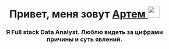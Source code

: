 <h1 align="center"> Привет, меня зовут <a href=" https://hh.kz/resume/52b74726ff0b63e1cf0039ed1f705839514b56" target="_blank"> Артем </a> 
<img src="https://github.com/blackcater/blackcater/raw/main/images/Hi.gif" height="32"/></h1>
<h3 align="center"> Я Full stack Data Analyst. Люблю видеть за цифрами причины и суть явлений.</h3>

